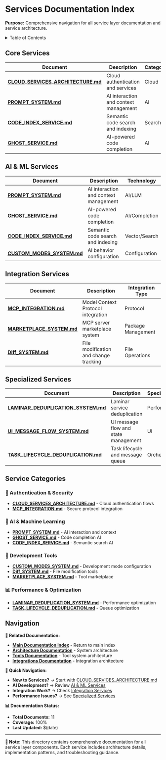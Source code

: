 # Services Documentation Index

**Purpose:** Comprehensive navigation for all service layer documentation and service architecture.

<details><summary>Table of Contents</summary>

- [Core Services](#core-services)
- [AI & ML Services](#ai--ml-services)
- [Integration Services](#integration-services)
- [Specialized Services](#specialized-services)
- [Navigation](#navigation)
      </details>

## Core Services

| Document                                                             | Description                           | Category |
| -------------------------------------------------------------------- | ------------------------------------- | -------- |
| **[CLOUD_SERVICES_ARCHITECTURE.md](CLOUD_SERVICES_ARCHITECTURE.md)** | Cloud authentication and services     | Cloud    |
| **[PROMPT_SYSTEM.md](PROMPT_SYSTEM.md)**                             | AI interaction and context management | AI       |
| **[CODE_INDEX_SERVICE.md](CODE_INDEX_SERVICE.md)**                   | Semantic code search and indexing     | Search   |
| **[GHOST_SERVICE.md](GHOST_SERVICE.md)**                             | AI-powered code completion            | AI       |

## AI & ML Services

| Document                                             | Description                           | Technology    |
| ---------------------------------------------------- | ------------------------------------- | ------------- |
| **[PROMPT_SYSTEM.md](PROMPT_SYSTEM.md)**             | AI interaction and context management | AI/LLM        |
| **[GHOST_SERVICE.md](GHOST_SERVICE.md)**             | AI-powered code completion            | AI/Completion |
| **[CODE_INDEX_SERVICE.md](CODE_INDEX_SERVICE.md)**   | Semantic code search and indexing     | Vector/Search |
| **[CUSTOM_MODES_SYSTEM.md](CUSTOM_MODES_SYSTEM.md)** | AI behavior configuration             | Configuration |

## Integration Services

| Document                                           | Description                           | Integration Type   |
| -------------------------------------------------- | ------------------------------------- | ------------------ |
| **[MCP_INTEGRATION.md](MCP_INTEGRATION.md)**       | Model Context Protocol integration    | Protocol           |
| **[MARKETPLACE_SYSTEM.md](MARKETPLACE_SYSTEM.md)** | MCP server marketplace system         | Package Management |
| **[Diff_SYSTEM.md](Diff_SYSTEM.md)**               | File modification and change tracking | File Operations    |

## Specialized Services

| Document                                                               | Description                          | Specialization |
| ---------------------------------------------------------------------- | ------------------------------------ | -------------- |
| **[LAMINAR_DEDUPLICATION_SYSTEM.md](LAMINAR_DEDUPLICATION_SYSTEM.md)** | Laminar service deduplication        | Performance    |
| **[UI_MESSAGE_FLOW_SYSTEM.md](UI_MESSAGE_FLOW_SYSTEM.md)**             | UI message flow and state management | UI             |
| **[TASK_LIFECYCLE_DEDUPLICATION.md](TASK_LIFECYCLE_DEDUPLICATION.md)** | Task lifecycle and message queue     | Orchestration  |

## Service Categories

### 🔐 Authentication & Security

- **[CLOUD_SERVICES_ARCHITECTURE.md](CLOUD_SERVICES_ARCHITECTURE.md)** - Cloud authentication flows
- **[MCP_INTEGRATION.md](MCP_INTEGRATION.md)** - Secure protocol integration

### 🤖 AI & Machine Learning

- **[PROMPT_SYSTEM.md](PROMPT_SYSTEM.md)** - AI interaction and context
- **[GHOST_SERVICE.md](GHOST_SERVICE.md)** - Code completion AI
- **[CODE_INDEX_SERVICE.md](CODE_INDEX_SERVICE.md)** - Semantic search AI

### 🔧 Development Tools

- **[CUSTOM_MODES_SYSTEM.md](CUSTOM_MODES_SYSTEM.md)** - Development mode configuration
- **[Diff_SYSTEM.md](Diff_SYSTEM.md)** - File modification tools
- **[MARKETPLACE_SYSTEM.md](MARKETPLACE_SYSTEM.md)** - Tool marketplace

### 📊 Performance & Optimization

- **[LAMINAR_DEDUPLICATION_SYSTEM.md](LAMINAR_DEDUPLICATION_SYSTEM.md)** - Performance optimization
- **[TASK_LIFECYCLE_DEDUPLICATION.md](TASK_LIFECYCLE_DEDUPLICATION.md)** - Queue optimization

## Navigation

**🔗 Related Documentation:**

- **[Main Documentation Index](../INDEX.md)** - Return to main index
- **[Architecture Documentation](../architecture/)** - System architecture
- **[Tools Documentation](../tools/)** - Tool system architecture
- **[Integrations Documentation](../integrations/)** - Integration architecture

**🎯 Quick Navigation:**

- **New to Services?** → Start with [CLOUD_SERVICES_ARCHITECTURE.md](CLOUD_SERVICES_ARCHITECTURE.md)
- **AI Development?** → Review [AI & ML Services](#ai--ml-services)
- **Integration Work?** → Check [Integration Services](#integration-services)
- **Performance Issues?** → See [Specialized Services](#specialized-services)

**📊 Documentation Status:**

- **Total Documents:** 11
- **Coverage:** 100%
- **Last Updated:** $(date)

---

**📝 Note:** This directory contains comprehensive documentation for all service layer components. Each service includes architecture details, implementation patterns, and troubleshooting guidance.

